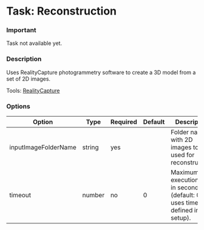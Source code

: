 # Task: Reconstruction

### Important

Task not available yet.

### Description

Uses RealityCapture photogrammetry software to create a 3D model from a set of 2D images.

Tools: [RealityCapture](../tools/realityCapture.md)

### Options

| Option                | Type    | Required | Default   | Description                                                                              |
|-----------------------|---------|----------|-----------|------------------------------------------------------------------------------------------|
| inputImageFolderName  | string  | yes      |           | Folder name with 2D images to be used for reconstruction.                                |
| timeout               | number  | no       | 0         | Maximum task execution time in seconds (default: 0, uses timeout defined in tool setup). |

